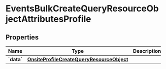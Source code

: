 
# EventsBulkCreateQueryResourceObjectAttributesProfile

## Properties
| Name | Type | Description | Notes |
| ------------ | ------------- | ------------- | ------------- |
| **&#x60;data&#x60;** | [**OnsiteProfileCreateQueryResourceObject**](OnsiteProfileCreateQueryResourceObject.md) |  |  |



